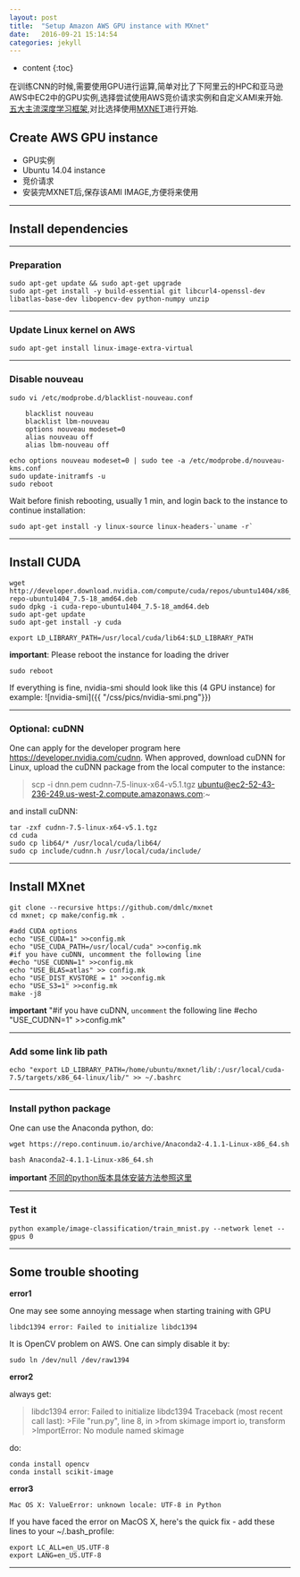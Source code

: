 ```yaml
---
layout: post
title:  "Setup Amazon AWS GPU instance with MXnet"
date:   2016-09-21 15:14:54
categories: jekyll
---
```


* content
{:toc}

在训练CNN的时候,需要使用GPU进行运算,简单对比了下阿里云的HPC和亚马逊AWS中EC2中的GPU实例,选择尝试使用AWS竞价请求实例和自定义AMI来开始.[五大主流深度学习框架](http://blog.revolutionanalytics.com/2016/08/deep-learning-part-1.html),对比选择使用[MXNET](http://mxnet.io/)进行开始.

## Create AWS GPU instance

* GPU实例
* Ubuntu 14.04 instance
* 竞价请求
* 安装完MXNET后,保存该AMI IMAGE,方便将来使用


---

## Install dependencies

	

---

### Preparation

	sudo apt-get update && sudo apt-get upgrade
	sudo apt-get install -y build-essential git libcurl4-openssl-dev libatlas-base-dev libopencv-dev python-numpy unzip

---

### Update Linux kernel on AWS

	sudo apt-get install linux-image-extra-virtual

---

### Disable nouveau

	sudo vi /etc/modprobe.d/blacklist-nouveau.conf

    	blacklist nouveau
    	blacklist lbm-nouveau
    	options nouveau modeset=0
    	alias nouveau off
    	alias lbm-nouveau off

	echo options nouveau modeset=0 | sudo tee -a /etc/modprobe.d/nouveau-kms.conf
	sudo update-initramfs -u
	sudo reboot

Wait before finish rebooting, usually 1 min, and login back to the instance to continue installation:

	sudo apt-get install -y linux-source linux-headers-`uname -r`
	
---

## Install CUDA

	wget http://developer.download.nvidia.com/compute/cuda/repos/ubuntu1404/x86_64/cuda-repo-ubuntu1404_7.5-18_amd64.deb
	sudo dpkg -i cuda-repo-ubuntu1404_7.5-18_amd64.deb
	sudo apt-get update
	sudo apt-get install -y cuda
	
	export LD_LIBRARY_PATH=/usr/local/cuda/lib64:$LD_LIBRARY_PATH
**important**: Please reboot the instance for loading the driver
	
	sudo reboot
If everything is fine, nvidia-smi should look like this (4 GPU instance) for example:
![nvidia-smi]({{ "/css/pics/nvidia-smi.png"}})  

---

### Optional: cuDNN

One can apply for the developer program here https://developer.nvidia.com/cudnn. When approved, download cuDNN for Linux, upload the cuDNN package from the local computer to the instance:

	
>scp -i dnn.pem cudnn-7.5-linux-x64-v5.1.tgz ubuntu@ec2-52-43-236-249.us-west-2.compute.amazonaws.com:~

	
and install cuDNN:
 
	tar -zxf cudnn-7.5-linux-x64-v5.1.tgz
	cd cuda
	sudo cp lib64/* /usr/local/cuda/lib64/
	sudo cp include/cudnn.h /usr/local/cuda/include/

---

## Install MXnet

	
	git clone --recursive https://github.com/dmlc/mxnet
	cd mxnet; cp make/config.mk .

	#add CUDA options
	echo "USE_CUDA=1" >>config.mk
	echo "USE_CUDA_PATH=/usr/local/cuda" >>config.mk
	#if you have cuDNN, uncomment the following line
	#echo "USE_CUDNN=1" >>config.mk
	echo "USE_BLAS=atlas" >> config.mk
	echo "USE_DIST_KVSTORE = 1" >>config.mk
	echo "USE_S3=1" >>config.mk
	make -j8

**important** "#if you have cuDNN, `uncomment` the following line #echo "USE_CUDNN=1" >>config.mk"


---

### Add some link lib path

	echo "export LD_LIBRARY_PATH=/home/ubuntu/mxnet/lib/:/usr/local/cuda-7.5/targets/x86_64-linux/lib/" >> ~/.bashrc
	

---

### Install python package

One can use the Anaconda python, do:
	
	wget https://repo.continuum.io/archive/Anaconda2-4.1.1-Linux-x86_64.sh
	
	bash Anaconda2-4.1.1-Linux-x86_64.sh 
	
**important** [不同的python版本具体安装方法参照这里](https://www.continuum.io/downloads#linux)

---

### Test it

	python example/image-classification/train_mnist.py --network lenet --gpus 0

---

## Some trouble shooting

**error1**

One may see some annoying message when starting training with GPU

`libdc1394 error: Failed to initialize libdc1394`

It is OpenCV problem on AWS. One can simply disable it by:

	sudo ln /dev/null /dev/raw1394

**error2**
	
always get:

>libdc1394 error: Failed to initialize libdc1394
>Traceback (most recent call last):
	>File "run.py", line 8, in <module>
    >from skimage import io, transform
	>ImportError: No module named skimage
		
do:
	
	conda install opencv 
	conda install scikit-image	

**error3**

`Mac OS X: ValueError: unknown locale: UTF-8 in Python`

If you have faced the error on MacOS X, here's the quick fix - add these lines to your ~/.bash_profile:

	export LC_ALL=en_US.UTF-8
	export LANG=en_US.UTF-8


---
